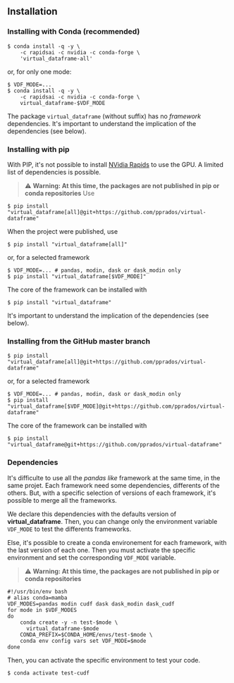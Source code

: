 ## Installation

### Installing with Conda (recommended)
```shell
$ conda install -q -y \
	-c rapidsai -c nvidia -c conda-forge \
	'virtual_dataframe-all'
```
or, for only one mode:
```shell
$ VDF_MODE=...
$ conda install -q -y \
	-c rapidsai -c nvidia -c conda-forge \
	virtual_dataframe-$VDF_MODE
```
The package `virtual_dataframe` (without suffix) has no *framework* dependencies.
It's important to understand the implication of the dependencies (see below).

### Installing with pip
With PIP, it's not possible to install [NVidia Rapids](https://developer.nvidia.com/rapids) to use
the GPU. A limited list of dependencies is possible.

> :warning: **Warning: At this time, the packages are not published in pip or conda repositories**
Use
```shell
$ pip install "virtual_dataframe[all]@git+https://github.com/pprados/virtual-dataframe"
```
When the project were published, use
```shell
$ pip install "virtual_dataframe[all]"
```
or, for a selected framework
```shell
$ VDF_MODE=... # pandas, modin, dask or dask_modin only
$ pip install "virtual_dataframe[$VDF_MODE]"
```
The core of the framework can be installed with
```shell
$ pip install "virtual_dataframe"
```
It's important to understand the implication of the dependencies (see below).

### Installing from the GitHub master branch
```shell
$ pip install "virtual_dataframe[all]@git+https://github.com/pprados/virtual-dataframe"
```
or, for a selected framework
```shell
$ VDF_MODE=... # pandas, modin, dask or dask_modin only
$ pip install "virtual_dataframe[$VDF_MODE]@git+https://github.com/pprados/virtual-dataframe"
```
The core of the framework can be installed with
```shell
$ pip install "virtual_dataframe@git+https://github.com/pprados/virtual-dataframe"
```

### Dependencies
It's difficulte to use all the *pandas like* framework at the same time, in the same projet.
Each framework need some dependencies, differents of the others. But, with a specific selection
of versions of each framework, it's possible to merge all the frameworks.

We declare this dependencies with the defaults version of **virtual_dataframe**. Then, you can change only
the environment variable `VDF_MODE` to test the differents frameworks.

Else, it's possible to create a conda environement for each framework, with the last version of each one.
Then you must activate the specific environment and set the corresponding `VDF_MODE` variable.

> :warning: **Warning: At this time, the packages are not published in pip or conda repositories**

```shell
#!/usr/bin/env bash
# alias conda=mamba
VDF_MODES=pandas modin cudf dask dask_modin dask_cudf
for mode in $VDF_MODES
do
    conda create -y -n test-$mode \
      virtual_dataframe-$mode
    CONDA_PREFIX=$CONDA_HOME/envs/test-$mode \
    conda env config vars set VDF_MODE=$mode
done
```
Then, you can activate the specific environment to test your code.
```shell
$ conda activate test-cudf
```
